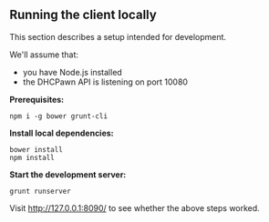 Running the client locally
--------------------------

This section describes a setup intended for development.

We'll assume that:
- you have Node.js installed
- the DHCPawn API is listening on port 10080

**Prerequisites:**

    npm i -g bower grunt-cli

**Install local dependencies:**

    bower install
    npm install

**Start the development server:**

    grunt runserver

Visit http://127.0.0.1:8090/ to see whether the above steps worked.
